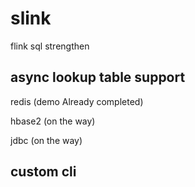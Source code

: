 # slink
flink sql strengthen

## async lookup table support
redis (demo Already completed)

hbase2 (on the way)

jdbc (on the way) 

## custom cli
